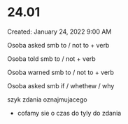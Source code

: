 # 24.01

Created: January 24, 2022 9:00 AM

Osoba asked smb to / not to + verb

Osoba told smb to / not + verb

Osoba warned smb to / not to + verb 

Osoba asked smb if / whethew / why 

szyk zdania oznajmujacego 
+ cofamy sie o czas do tyly do zdania